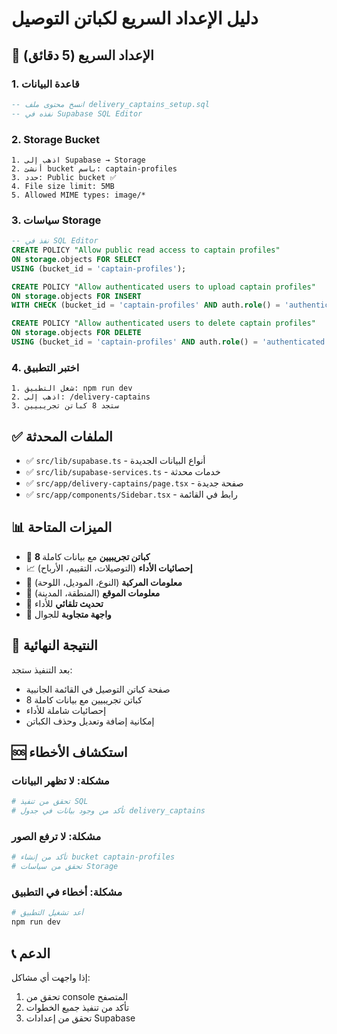 # دليل الإعداد السريع لكباتن التوصيل

## 🚀 الإعداد السريع (5 دقائق)

### 1. قاعدة البيانات
```sql
-- انسخ محتوى ملف delivery_captains_setup.sql
-- نفذه في Supabase SQL Editor
```

### 2. Storage Bucket
```
1. اذهب إلى Supabase → Storage
2. أنشئ bucket باسم: captain-profiles
3. حدد: Public bucket ✅
4. File size limit: 5MB
5. Allowed MIME types: image/*
```

### 3. سياسات Storage
```sql
-- نفذ في SQL Editor
CREATE POLICY "Allow public read access to captain profiles" 
ON storage.objects FOR SELECT 
USING (bucket_id = 'captain-profiles');

CREATE POLICY "Allow authenticated users to upload captain profiles" 
ON storage.objects FOR INSERT 
WITH CHECK (bucket_id = 'captain-profiles' AND auth.role() = 'authenticated');

CREATE POLICY "Allow authenticated users to delete captain profiles" 
ON storage.objects FOR DELETE 
USING (bucket_id = 'captain-profiles' AND auth.role() = 'authenticated');
```

### 4. اختبر التطبيق
```
1. شغل التطبيق: npm run dev
2. اذهب إلى: /delivery-captains
3. ستجد 8 كباتن تجريبيين
```

## ✅ الملفات المحدثة

- ✅ `src/lib/supabase.ts` - أنواع البيانات الجديدة
- ✅ `src/lib/supabase-services.ts` - خدمات محدثة
- ✅ `src/app/delivery-captains/page.tsx` - صفحة جديدة
- ✅ `src/app/components/Sidebar.tsx` - رابط في القائمة

## 📊 الميزات المتاحة

- 👥 **8 كباتن تجريبيين** مع بيانات كاملة
- 📈 **إحصائيات الأداء** (التوصيلات، التقييم، الأرباح)
- 🚗 **معلومات المركبة** (النوع، الموديل، اللوحة)
- 📍 **معلومات الموقع** (المنطقة، المدينة)
- 🔄 **تحديث تلقائي** للأداء
- 📱 **واجهة متجاوبة** للجوال

## 🎯 النتيجة النهائية

بعد التنفيذ ستجد:
- صفحة كباتن التوصيل في القائمة الجانبية
- 8 كباتن تجريبيين مع بيانات كاملة
- إحصائيات شاملة للأداء
- إمكانية إضافة وتعديل وحذف الكباتن

## 🆘 استكشاف الأخطاء

### مشكلة: لا تظهر البيانات
```bash
# تحقق من تنفيذ SQL
# تأكد من وجود بيانات في جدول delivery_captains
```

### مشكلة: لا ترفع الصور
```bash
# تأكد من إنشاء bucket captain-profiles
# تحقق من سياسات Storage
```

### مشكلة: أخطاء في التطبيق
```bash
# أعد تشغيل التطبيق
npm run dev
```

## 📞 الدعم

إذا واجهت أي مشاكل:
1. تحقق من console المتصفح
2. تأكد من تنفيذ جميع الخطوات
3. تحقق من إعدادات Supabase
